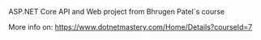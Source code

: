 ASP.NET Core API and Web project from Bhrugen Patel´s course

More info on: https://www.dotnetmastery.com/Home/Details?courseId=7
